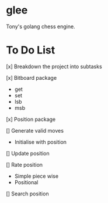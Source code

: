 # glee
Tony's golang chess engine.


# To Do List
[x] Breakdown the project into subtasks

[x] Bitboard package
  - get
  - set
  - lsb
  - msb

[x] Position package

[] Generate valid moves
  - Initialise with position

[] Update position

[] Rate position
 - Simple piece wise
 - Positional

[] Search position